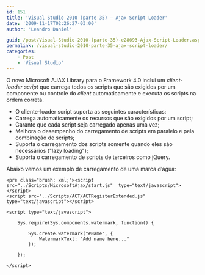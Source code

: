 ```yaml
---
id: 151
title: 'Visual Studio 2010 (parte 35) – Ajax Script Loader'
date: '2009-11-17T02:26:27-03:00'
author: 'Leandro Daniel'

guid: /post/Visual-Studio-2010-(parte-35)-e28093-Ajax-Script-Loader.aspx
permalink: /visual-studio-2010-parte-35-ajax-script-loader/
categories:
    - Post
    - 'Visual Studio'
---
```


O novo Microsoft AJAX Library para o Framework 4.0 inclui um *client-loader script* que carrega todos os scripts que são exigidos por um componente ou controle do *client* automaticamente e executa os scripts na ordem correta.

- O cliente-loader script suporta as seguintes características:
- Carrega automaticamente os recursos que são exigidos por um script;
- Garante que cada script seja carregado apenas uma vez;
- Melhora o desempenho do carregamento de scripts em paralelo e pela combinação de scripts;
- Suporta o carregamento dos scripts somente quando eles são necessários ("lazy loading");
- Suporta o carregamento de scripts de terceiros como jQuery.

Abaixo vemos um exemplo de carregamento de uma marca d’água:

```
<pre class="brush: xml;"><script src="../Scripts/MicrosoftAjax/start.js"  type="text/javascript"></script>
<script src="../Scripts/ACT/ACTRegisterExtended.js" type="text/javascript"></script>
 
<script type="text/javascript">
 
    Sys.require(Sys.components.watermark, function() {
   
        Sys.create.watermark("#Name", {
            WatermarkText: "Add name here..."
        });
  
    });
 
</script>
```